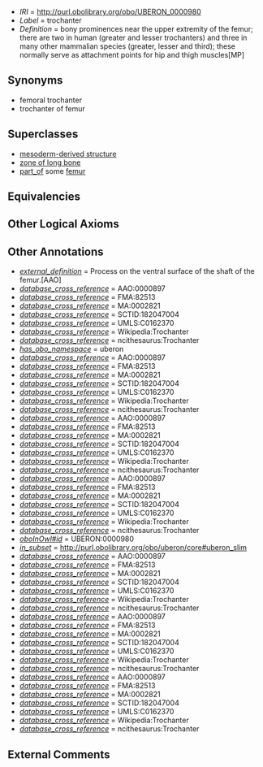  * *IRI* = http://purl.obolibrary.org/obo/UBERON_0000980
 * *Label* = trochanter
 * *Definition* = bony prominences near the upper extremity of the femur; there are two in human (greater and lesser trochanters) and three in many other mammalian species (greater, lesser and third); these normally serve as attachment points for hip and thigh muscles[MP]

## Synonyms

 * femoral trochanter
 * trochanter of femur

## Superclasses

 * [mesoderm-derived structure](../../UBERON/20/UBERON_0004120.md)
 * [zone of long bone](../../UBERON/55/UBERON_0005055.md)
 * [part_of](../../BFO/50/BFO_0000050.md) some [femur](../../UBERON/81/UBERON_0000981.md)

## Equivalencies


## Other Logical Axioms


## Other Annotations

 * *[external_definition](../../UBPROP/01/UBPROP_0000001.md)* = Process on the ventral surface of the shaft of the femur.[AAO]
 * *[database_cross_reference](../../ef/oboInOwl#hasDbXref.md)* = AAO:0000897
 * *[database_cross_reference](../../ef/oboInOwl#hasDbXref.md)* = FMA:82513
 * *[database_cross_reference](../../ef/oboInOwl#hasDbXref.md)* = MA:0002821
 * *[database_cross_reference](../../ef/oboInOwl#hasDbXref.md)* = SCTID:182047004
 * *[database_cross_reference](../../ef/oboInOwl#hasDbXref.md)* = UMLS:C0162370
 * *[database_cross_reference](../../ef/oboInOwl#hasDbXref.md)* = Wikipedia:Trochanter
 * *[database_cross_reference](../../ef/oboInOwl#hasDbXref.md)* = ncithesaurus:Trochanter
 * *[has_obo_namespace](../../ce/oboInOwl#hasOBONamespace.md)* = uberon
 * *[database_cross_reference](../../ef/oboInOwl#hasDbXref.md)* = AAO:0000897
 * *[database_cross_reference](../../ef/oboInOwl#hasDbXref.md)* = FMA:82513
 * *[database_cross_reference](../../ef/oboInOwl#hasDbXref.md)* = MA:0002821
 * *[database_cross_reference](../../ef/oboInOwl#hasDbXref.md)* = SCTID:182047004
 * *[database_cross_reference](../../ef/oboInOwl#hasDbXref.md)* = UMLS:C0162370
 * *[database_cross_reference](../../ef/oboInOwl#hasDbXref.md)* = Wikipedia:Trochanter
 * *[database_cross_reference](../../ef/oboInOwl#hasDbXref.md)* = ncithesaurus:Trochanter
 * *[database_cross_reference](../../ef/oboInOwl#hasDbXref.md)* = AAO:0000897
 * *[database_cross_reference](../../ef/oboInOwl#hasDbXref.md)* = FMA:82513
 * *[database_cross_reference](../../ef/oboInOwl#hasDbXref.md)* = MA:0002821
 * *[database_cross_reference](../../ef/oboInOwl#hasDbXref.md)* = SCTID:182047004
 * *[database_cross_reference](../../ef/oboInOwl#hasDbXref.md)* = UMLS:C0162370
 * *[database_cross_reference](../../ef/oboInOwl#hasDbXref.md)* = Wikipedia:Trochanter
 * *[database_cross_reference](../../ef/oboInOwl#hasDbXref.md)* = ncithesaurus:Trochanter
 * *[database_cross_reference](../../ef/oboInOwl#hasDbXref.md)* = AAO:0000897
 * *[database_cross_reference](../../ef/oboInOwl#hasDbXref.md)* = FMA:82513
 * *[database_cross_reference](../../ef/oboInOwl#hasDbXref.md)* = MA:0002821
 * *[database_cross_reference](../../ef/oboInOwl#hasDbXref.md)* = SCTID:182047004
 * *[database_cross_reference](../../ef/oboInOwl#hasDbXref.md)* = UMLS:C0162370
 * *[database_cross_reference](../../ef/oboInOwl#hasDbXref.md)* = Wikipedia:Trochanter
 * *[database_cross_reference](../../ef/oboInOwl#hasDbXref.md)* = ncithesaurus:Trochanter
 * *[oboInOwl#id](../../id/oboInOwl#id.md)* = UBERON:0000980
 * *[in_subset](../../et/oboInOwl#inSubset.md)* = http://purl.obolibrary.org/obo/uberon/core#uberon_slim
 * *[database_cross_reference](../../ef/oboInOwl#hasDbXref.md)* = AAO:0000897
 * *[database_cross_reference](../../ef/oboInOwl#hasDbXref.md)* = FMA:82513
 * *[database_cross_reference](../../ef/oboInOwl#hasDbXref.md)* = MA:0002821
 * *[database_cross_reference](../../ef/oboInOwl#hasDbXref.md)* = SCTID:182047004
 * *[database_cross_reference](../../ef/oboInOwl#hasDbXref.md)* = UMLS:C0162370
 * *[database_cross_reference](../../ef/oboInOwl#hasDbXref.md)* = Wikipedia:Trochanter
 * *[database_cross_reference](../../ef/oboInOwl#hasDbXref.md)* = ncithesaurus:Trochanter
 * *[database_cross_reference](../../ef/oboInOwl#hasDbXref.md)* = AAO:0000897
 * *[database_cross_reference](../../ef/oboInOwl#hasDbXref.md)* = FMA:82513
 * *[database_cross_reference](../../ef/oboInOwl#hasDbXref.md)* = MA:0002821
 * *[database_cross_reference](../../ef/oboInOwl#hasDbXref.md)* = SCTID:182047004
 * *[database_cross_reference](../../ef/oboInOwl#hasDbXref.md)* = UMLS:C0162370
 * *[database_cross_reference](../../ef/oboInOwl#hasDbXref.md)* = Wikipedia:Trochanter
 * *[database_cross_reference](../../ef/oboInOwl#hasDbXref.md)* = ncithesaurus:Trochanter
 * *[database_cross_reference](../../ef/oboInOwl#hasDbXref.md)* = AAO:0000897
 * *[database_cross_reference](../../ef/oboInOwl#hasDbXref.md)* = FMA:82513
 * *[database_cross_reference](../../ef/oboInOwl#hasDbXref.md)* = MA:0002821
 * *[database_cross_reference](../../ef/oboInOwl#hasDbXref.md)* = SCTID:182047004
 * *[database_cross_reference](../../ef/oboInOwl#hasDbXref.md)* = UMLS:C0162370
 * *[database_cross_reference](../../ef/oboInOwl#hasDbXref.md)* = Wikipedia:Trochanter
 * *[database_cross_reference](../../ef/oboInOwl#hasDbXref.md)* = ncithesaurus:Trochanter

## External Comments

